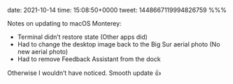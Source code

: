 date: 2021-10-14
time: 15:08:50+0000
tweet: 1448667119994826759
%%%

Notes on updating to macOS Monterey:

- Terminal didn’t restore state (Other apps did)
- Had to change the desktop image back to the Big Sur aerial photo (No new aerial photo)
- Had to remove Feedback Assistant from the dock

Otherwise I wouldn’t have noticed. Smooth update 👍
